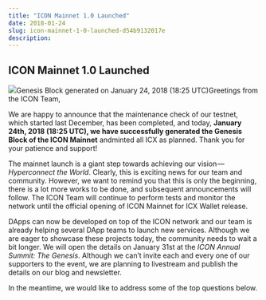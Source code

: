 ```yaml
---
title: "ICON Mainnet 1.0 Launched"
date: 2018-01-24
slug: icon-mainnet-1-0-launched-d54b9132017e
description:
---
```


## ICON Mainnet 1.0 Launched

![](https://cdn-images-1.medium.com/max/800/1*fhckhZE4vJrCRSYdk3nrpg.png)Genesis Block generated on January 24, 2018 (18:25 UTC)Greetings from the ICON Team,

We are happy to announce that the maintenance check of our testnet, which started last December, has been completed, and today, **January 24th, 2018 (18:25 UTC), we have successfully generated the Genesis Block of the ICON Mainnet** andminted all ICX as planned. Thank you for your patience and support!

The mainnet launch is a giant step towards achieving our vision — *Hyperconnect the World*. Clearly, this is exciting news for our team and community. However, we want to remind you that this is only the beginning, there is a lot more works to be done, and subsequent announcements will follow. The ICON Team will continue to perform tests and monitor the network until the official opening of ICON Mainnet for ICX Wallet release.

DApps can now be developed on top of the ICON network and our team is already helping several DApp teams to launch new services. Although we are eager to showcase these projects today, the community needs to wait a bit longer. We will open the details on January 31st at the *ICON Annual Summit: The Genesis*. Although we can’t invite each and every one of our supporters to the event, we are planning to livestream and publish the details on our blog and newsletter.

In the meantime, we would like to address some of the top questions below.

